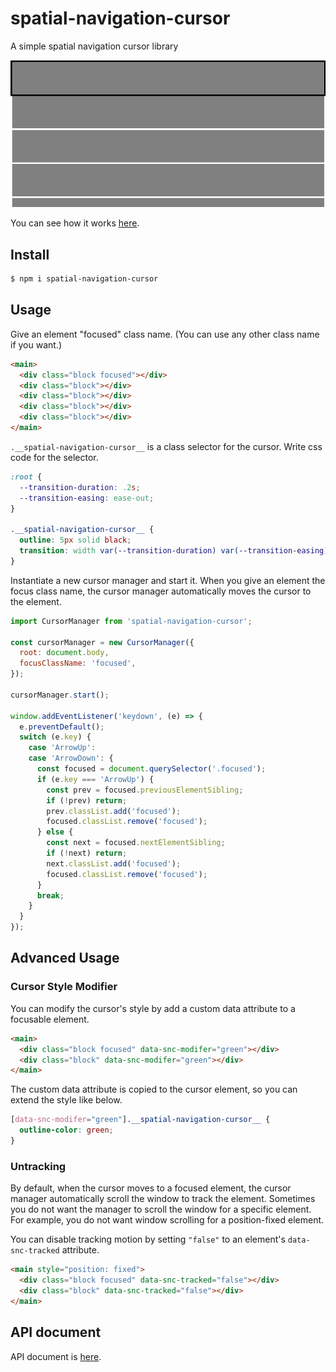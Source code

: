 # spatial-navigation-cursor

A simple spatial navigation cursor library

![spatial-navigation-cursor screenshot](./assets/screenshot.gif)

You can see how it works [here](https://ygoto3.github.io/spatial-navigation-cursor/demo/).

## Install

```sh
$ npm i spatial-navigation-cursor
```

## Usage

Give an element "focused" class name.  (You can use any other class name if you want.)

```html
<main>
  <div class="block focused"></div>
  <div class="block"></div>
  <div class="block"></div>
  <div class="block"></div>
  <div class="block"></div>
</main>
```

`.__spatial-navigation-cursor__` is a class selector for the cursor.  Write css code for the selector.

```css
:root {
  --transition-duration: .2s;
  --transition-easing: ease-out;
}

.__spatial-navigation-cursor__ {
  outline: 5px solid black;
  transition: width var(--transition-duration) var(--transition-easing), height var(--transition-duration) var(--transition-easing), transform var(--transition-duration) var(--transition-easing);
}
```

Instantiate a new cursor manager and start it.  When you give an element the focus class name, the cursor manager automatically moves the cursor to the element.

```js
import CursorManager from 'spatial-navigation-cursor';

const cursorManager = new CursorManager({
  root: document.body,
  focusClassName: 'focused',
});

cursorManager.start();

window.addEventListener('keydown', (e) => {
  e.preventDefault();
  switch (e.key) {
    case 'ArrowUp':
    case 'ArrowDown': {
      const focused = document.querySelector('.focused');
      if (e.key === 'ArrowUp') {
        const prev = focused.previousElementSibling;
        if (!prev) return;
        prev.classList.add('focused');
        focused.classList.remove('focused');
      } else {
        const next = focused.nextElementSibling;
        if (!next) return;
        next.classList.add('focused');
        focused.classList.remove('focused');
      }
      break;
    }
  }
});
```

## Advanced Usage

### Cursor Style Modifier

You can modify the cursor's style by add a custom data attribute to a focusable element.

```html
<main>
  <div class="block focused" data-snc-modifer="green"></div>
  <div class="block" data-snc-modifer="green"></div>
</main>
```

The custom data attribute is copied to the cursor element, so you can extend the style like below.

```css
[data-snc-modifer="green"].__spatial-navigation-cursor__ {
  outline-color: green;
}
```

### Untracking

By default, when the cursor moves to a focused element, the cursor manager automatically scroll the window to track the element.  Sometimes you do not want the manager to scroll the window for a specific element.  For example, you do not want window scrolling for a position-fixed element.

You can disable tracking motion by setting `"false"` to an element's `data-snc-tracked` attribute.

```html
<main style="position: fixed">
  <div class="block focused" data-snc-tracked="false"></div>
  <div class="block" data-snc-tracked="false"></div>
</main>
```

## API document

API document is [here](https://ygoto3.github.io/spatial-navigation-cursor/class/spatial-navigation-cursor/index.js~CursorManager.html).
